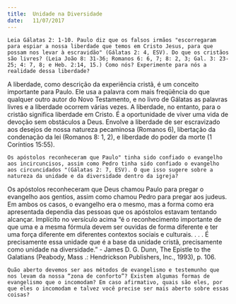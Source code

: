 ```yaml
---
title:  Unidade na Diversidade
date:   11/07/2017
---
```


`Leia Gálatas 2: 1-10. Paulo diz que os falsos irmãos "escorregaram para espiar a nossa liberdade que temos em Cristo Jesus, para que possam nos levar à escravidão" (Gálatas 2: 4, ESV). Do que os cristãos são livres? (Leia João 8: 31-36; Romanos 6: 6, 7; 8: 2, 3; Gal. 3: 23-25; 4: 7, 8; e Heb. 2:14, 15.) Como nós? Experimente para nós a realidade dessa liberdade?`

A liberdade, como descrição da experiência cristã, é um conceito importante para Paulo. Ele usa a palavra com mais freqüência do que qualquer outro autor do Novo Testamento, e no livro de Gálatas as palavras livres e a liberdade ocorrem várias vezes. A liberdade, no entanto, para o cristão significa liberdade em Cristo. É a oportunidade de viver uma vida de devoção sem obstáculos a Deus. Envolve a liberdade de ser escravizado aos desejos de nossa natureza pecaminosa (Romanos 6), libertação da condenação da lei (Romanos 8: 1, 2), e liberdade do poder da morte (1 Coríntios 15:55).

`Os apóstolos reconheceram que Paulo" tinha sido confiado o evangelho aos incircuncisos, assim como Pedro tinha sido confiado o evangelho aos circuncidados "(Gálatas 2: 7, ESV). O que isso sugere sobre a natureza da unidade e da diversidade dentro da igreja?`

Os apóstolos reconheceram que Deus chamou Paulo para pregar o evangelho aos gentios, assim como chamou Pedro para pregar aos judeus. Em ambos os casos, o evangelho era o mesmo, mas a forma como era apresentada dependia das pessoas que os apóstolos estavam tentando alcançar. Implícito no versículo acima “é o reconhecimento importante de que uma e a mesma fórmula devem ser ouvidas de forma diferente e ter uma força diferente em diferentes contextos sociais e culturais. . . . É precisamente essa unidade que é a base da unidade cristã, precisamente como unidade na diversidade.” - James D. G. Dunn, The Epistle to the Galatians (Peabody, Mass .: Hendrickson Publishers, Inc., 1993), p. 106.

`Quão aberto devemos ser aos métodos de evangelismo e testemunho que nos levam da nossa “zona de conforto”? Existem algumas formas de evangelismo que o incomodam? Em caso afirmativo, quais são eles, por que eles o incomodam e talvez você precise ser mais aberto sobre essas coisas?`
